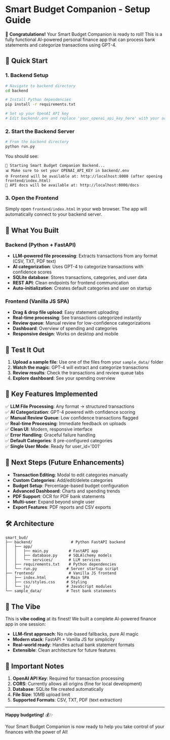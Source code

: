 # Smart Budget Companion - Setup Guide

🎉 **Congratulations!** Your Smart Budget Companion is ready to roll! This is a fully functional AI-powered personal finance app that can process bank statements and categorize transactions using GPT-4.

## 🚀 Quick Start

### 1. Backend Setup

```bash
# Navigate to backend directory
cd backend

# Install Python dependencies
pip install -r requirements.txt

# Set up your OpenAI API key
# Edit backend/.env and replace 'your_openai_api_key_here' with your actual API key
```

### 2. Start the Backend Server

```bash
# From the backend directory
python run.py
```

You should see:
```
🚀 Starting Smart Budget Companion Backend...
📊 Make sure to set your OPENAI_API_KEY in backend/.env
🌐 Frontend will be available at: http://localhost:8000 (after opening frontend/index.html)
📖 API docs will be available at: http://localhost:8000/docs
```

### 3. Open the Frontend

Simply open `frontend/index.html` in your web browser. The app will automatically connect to your backend server.

## 📁 What You Built

### Backend (Python + FastAPI)
- **LLM-powered file processing**: Extracts transactions from any format (CSV, TXT, PDF text)
- **AI categorization**: Uses GPT-4 to categorize transactions with confidence scores
- **SQLite database**: Stores transactions, categories, and user data
- **REST API**: Clean endpoints for frontend communication
- **Auto-initialization**: Creates default categories and user on startup

### Frontend (Vanilla JS SPA)
- **Drag & drop file upload**: Easy statement uploading
- **Real-time processing**: See transactions categorized instantly
- **Review queue**: Manual review for low-confidence categorizations
- **Dashboard**: Overview of spending and categories
- **Responsive design**: Works on desktop and mobile

## 🧪 Test It Out

1. **Upload a sample file**: Use one of the files from your `sample_data/` folder
2. **Watch the magic**: GPT-4 will extract and categorize transactions
3. **Review results**: Check the transactions and review queue tabs
4. **Explore dashboard**: See your spending overview

## 🔧 Key Features Implemented

✅ **LLM File Processing**: Any format → structured transactions  
✅ **AI Categorization**: GPT-4 powered with confidence scoring  
✅ **Manual Review Queue**: Low confidence transactions flagged  
✅ **Real-time Processing**: Immediate feedback on uploads  
✅ **Clean UI**: Modern, responsive interface  
✅ **Error Handling**: Graceful failure handling  
✅ **Default Categories**: 8 pre-configured categories  
✅ **Single User Mode**: Ready for user_id='001'  

## 🎯 Next Steps (Future Enhancements)

- **Transaction Editing**: Modal to edit categories manually
- **Custom Categories**: Add/edit/delete categories
- **Budget Setup**: Percentage-based budget configuration
- **Advanced Dashboard**: Charts and spending trends
- **PDF Support**: OCR for PDF bank statements
- **Multi-user**: Expand beyond single user
- **Export Features**: PDF reports and CSV exports

## 🛠️ Architecture

```
smart_bud/
├── backend/                 # Python FastAPI backend
│   ├── app/
│   │   ├── main.py         # FastAPI app
│   │   ├── database.py     # SQLAlchemy models
│   │   └── services/       # LLM services
│   ├── requirements.txt    # Python dependencies
│   └── run.py             # Server startup script
├── frontend/               # Vanilla JS frontend
│   ├── index.html         # Main SPA
│   ├── css/styles.css     # Styling
│   └── js/                # JavaScript modules
└── sample_data/           # Test bank statements
```

## 🎨 The Vibe

This is **vibe coding** at its finest! We built a complete AI-powered finance app in one session:

- **LLM-first approach**: No rule-based fallbacks, pure AI magic
- **Modern stack**: FastAPI + Vanilla JS for simplicity
- **Real-world ready**: Handles actual bank statement formats
- **Extensible**: Clean architecture for future features

## 🚨 Important Notes

1. **OpenAI API Key**: Required for transaction processing
2. **CORS**: Currently allows all origins (fine for local development)
3. **Database**: SQLite file created automatically
4. **File Size**: 10MB upload limit
5. **Supported Formats**: CSV, TXT, PDF (text extraction)

---

**Happy budgeting!** 💰✨

Your Smart Budget Companion is now ready to help you take control of your finances with the power of AI!
